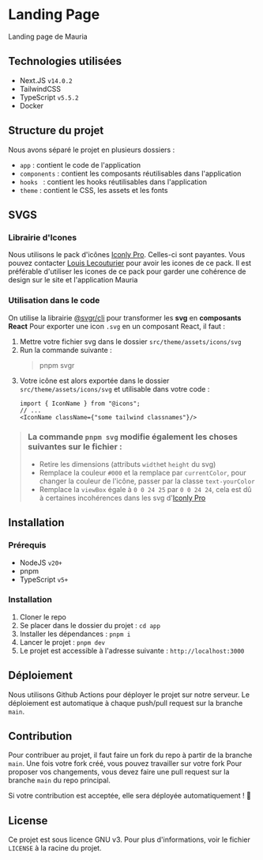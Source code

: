# Landing Page
Landing page de Mauria

## Technologies utilisées

- Next.JS `v14.0.2`
- TailwindCSS
- TypeScript `v5.5.2`
- Docker

## Structure du projet

Nous avons séparé le projet en plusieurs dossiers :
- `app` : contient le code de l'application
- `components` : contient les composants réutilisables dans l'application
- `hooks ` : contient les hooks réutilisables dans l'application
- `theme` : contient le CSS, les assets et les fonts

## SVGS

### Librairie d'Icones

Nous utilisons le pack d'icônes [Iconly Pro](https://iconly.pro/). Celles-ci sont payantes. Vous pouvez contacter [Louis Lecouturier](https://discordapp.com/users/louistiti_) pour avoir les icones de ce pack.
Il est préférable d'utiliser les icones de ce pack pour garder une cohérence de design sur le site et l'application Mauria

### Utilisation dans le code
On utilise la librairie [@svgr/cli](https://react-svgr.com/) pour transformer les **svg** en **composants React**
Pour exporter une icon `.svg` en un composant React, il faut :

1. Mettre votre fichier svg dans le dossier `src/theme/assets/icons/svg`
2. Run la commande suivante : 
    > pnpm svgr
3. Votre icône est alors exportée dans le dossier `src/theme/assets/icons/svg` et utilisable dans votre code :
    ```tsx 
   import { IconName } from "@icons";
   // ...
   <IconName className={"some tailwind classnames"}/>
   ```
> ### La commande `pnpm svg` modifie également les choses suivantes sur le fichier :
> - Retire les dimensions (attributs `width`et `height` du svg)
> - Remplace la couleur `#000` et la remplace par `currentColor`, pour changer la couleur de l'icône, passer par la classe `text-yourColor`
> - Remplace la `viewBox` égale à `0 0 24 25` par `0 0 24 24`, cela est dû à certaines incohérences dans les svg d'[Iconly Pro](https://iconly.pro/)

## Installation

### Prérequis

- NodeJS `v20+`
- pnpm
- TypeScript `v5+`

### Installation

1. Cloner le repo
2. Se placer dans le dossier du projet : `cd app`
3. Installer les dépendances : `pnpm i`
4. Lancer le projet : `pnpm dev`
5. Le projet est accessible à l'adresse suivante : `http://localhost:3000`


## Déploiement
Nous utilisons Github Actions pour déployer le projet sur notre serveur. 
Le déploiement est automatique à chaque push/pull request sur la branche `main`.


## Contribution

Pour contribuer au projet, il faut faire un fork du repo à partir de la branche `main`.
Une fois votre fork créé, vous pouvez travailler sur votre fork
Pour proposer vos changements, vous devez faire une pull request sur la branche `main` du repo principal.

Si votre contribution est acceptée, elle sera déployée automatiquement ! 🤩

## License
Ce projet est sous licence GNU v3. Pour plus d'informations, voir le fichier `LICENSE` à la racine du projet.
